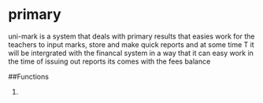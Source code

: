 # primary 
uni-mark is a system that deals with primary results that easies work for the teachers to input marks, store and make quick reports and at some time T it will be intergrated with the financal system in a way that it can easy work in the time of issuing out reports its comes with the fees balance 

##Functions 

1. 
